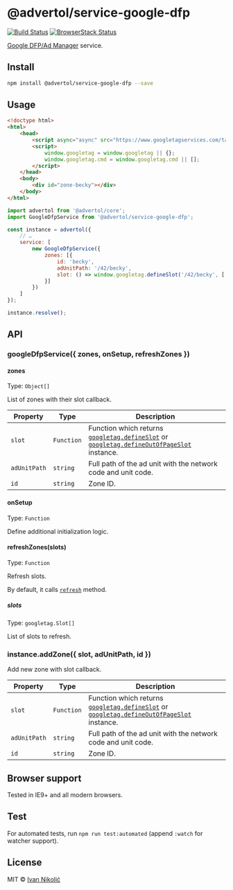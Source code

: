 # @advertol/service-google-dfp

[![Build Status][ci-img]][ci] [![BrowserStack Status][browserstack-img]][browserstack]

[Google DFP/Ad Manager](https://admanager.google.com/) service.

## Install

```sh
npm install @advertol/service-google-dfp --save
```

## Usage

```html
<!doctype html>
<html>
	<head>
		<script async="async" src="https://www.googletagservices.com/tag/js/gpt.js"></script>
		<script>
			window.googletag = window.googletag || {};
			window.googletag.cmd = window.googletag.cmd || [];
		</script>
	</head>
	<body>
		<div id="zone-becky"></div>
	</body>
</html>
```

```js
import advertol from '@advertol/core';
import GoogleDfpService from '@advertol/service-google-dfp';

const instance = advertol({
	// …
	service: [
		new GoogleDfpService({
			zones: [{
				id: 'becky',
				adUnitPath: '/42/becky',
				slot: () => window.googletag.defineSlot('/42/becky', ['fluid'], 'zone-becky').addService(window.googletag.pubads())
			}]
		})
	]
});

instance.resolve();
```

## API

### googleDfpService({ zones, onSetup, refreshZones })

#### zones

Type: `Object[]`

List of zones with their slot callback.

| Property | Type | Description |
| --- | --- | --- |
| `slot` | `Function` | Function which returns [`googletag.defineSlot`][googletag-define-slot] or [`googletag.defineOutOfPageSlot`][googletag-define-outofpage-slot] instance. |
| `adUnitPath` | `string` | Full path of the ad unit with the network code and unit code. |
| `id` | `string` | Zone ID. |

#### onSetup

Type: `Function`

Define additional initialization logic.

#### refreshZones(slots)

Type: `Function`

Refresh slots.

By default, it calls [`refresh`][googletag-refresh] method.

##### slots

Type: `googletag.Slot[]`

List of slots to refresh.

### instance.addZone({ slot, adUnitPath, id })

Add new zone with slot callback.

| Property | Type | Description |
| --- | --- | --- |
| `slot` | `Function` | Function which returns [`googletag.defineSlot`][googletag-define-slot] or [`googletag.defineOutOfPageSlot`][googletag-define-outofpage-slot] instance. |
| `adUnitPath` | `string` | Full path of the ad unit with the network code and unit code. |
| `id` | `string` | Zone ID. |

## Browser support

Tested in IE9+ and all modern browsers.

## Test

For automated tests, run `npm run test:automated` (append `:watch` for watcher support).

## License

MIT © [Ivan Nikolić](http://ivannikolic.com)

[ci]: https://travis-ci.com/niksy/advertol-service-google-dfp
[ci-img]: https://travis-ci.com/niksy/advertol-service-google-dfp.svg?branch=master
[browserstack]: https://www.browserstack.com/
[browserstack-img]: https://www.browserstack.com/automate/badge.svg?badge_key=RENheEJRRGlDMGo3QWFhSTRoYy8wUHlwZFNPM2FhTHB3RUVDZzFGS0NaWT0tLXNheHBwbHpGcDJuMVB4Zjd1THlIUEE9PQ==--e54ee2f7777a7d1006c46c7a74113388d8e89ead
[googletag-define-slot]: https://developers.google.com/doubleclick-gpt/reference#googletag.defineSlot
[googletag-define-outofpage-slot]: https://developers.google.com/doubleclick-gpt/reference#googletag.defineOutOfPageSlot
[googletag-refresh]: https://developers.google.com/doubleclick-gpt/reference#googletag.PubAdsService_refresh
